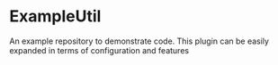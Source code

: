 # ExampleUtil 
An example repository to demonstrate code.
This plugin can be easily expanded in terms of configuration and features

